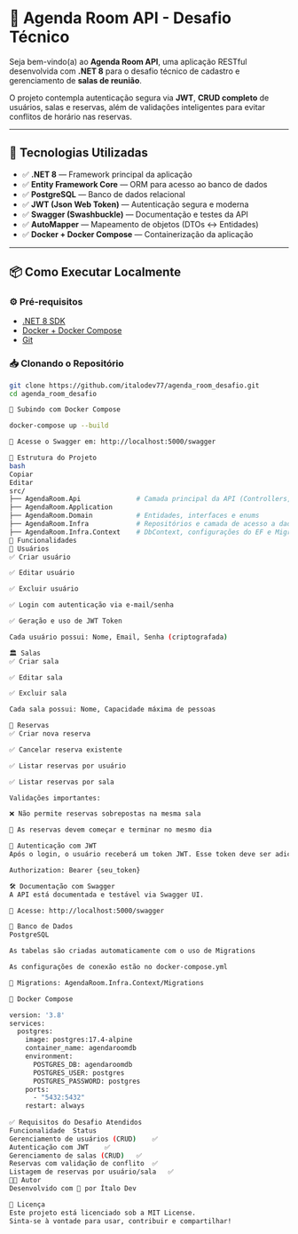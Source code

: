 # 🏢 Agenda Room API - Desafio Técnico

Seja bem-vindo(a) ao **Agenda Room API**, uma aplicação RESTful desenvolvida com **.NET 8** para o desafio técnico de cadastro e gerenciamento de **salas de reunião**. 

O projeto contempla autenticação segura via **JWT**, **CRUD completo** de usuários, salas e reservas, além de validações inteligentes para evitar conflitos de horário nas reservas.

---

## 🚀 Tecnologias Utilizadas

- ✅ **.NET 8** — Framework principal da aplicação
- ✅ **Entity Framework Core** — ORM para acesso ao banco de dados
- ✅ **PostgreSQL** — Banco de dados relacional
- ✅ **JWT (Json Web Token)** — Autenticação segura e moderna
- ✅ **Swagger (Swashbuckle)** — Documentação e testes da API
- ✅ **AutoMapper** — Mapeamento de objetos (DTOs ↔ Entidades)
- ✅ **Docker + Docker Compose** — Containerização da aplicação

---

## 📦 Como Executar Localmente

### ⚙️ Pré-requisitos

- [.NET 8 SDK](https://dotnet.microsoft.com/download)
- [Docker + Docker Compose](https://www.docker.com/)
- [Git](https://git-scm.com/)

### 📥 Clonando o Repositório

```bash
git clone https://github.com/italodev77/agenda_room_desafio.git
cd agenda_room_desafio

🐳 Subindo com Docker Compose

docker-compose up --build

🔗 Acesse o Swagger em: http://localhost:5000/swagger

📁 Estrutura do Projeto
bash
Copiar
Editar
src/
├── AgendaRoom.Api              # Camada principal da API (Controllers, Program.cs, autenticação)
├── AgendaRoom.Application      
├── AgendaRoom.Domain           # Entidades, interfaces e enums
├── AgendaRoom.Infra            # Repositórios e camada de acesso a dados
├── AgendaRoom.Infra.Context    # DbContext, configurações do EF e Migrations
🧩 Funcionalidades
👥 Usuários
✅ Criar usuário

✅ Editar usuário

✅ Excluir usuário

✅ Login com autenticação via e-mail/senha

✅ Geração e uso de JWT Token

Cada usuário possui: Nome, Email, Senha (criptografada)

🏛️ Salas
✅ Criar sala

✅ Editar sala

✅ Excluir sala

Cada sala possui: Nome, Capacidade máxima de pessoas

📆 Reservas
✅ Criar nova reserva

✅ Cancelar reserva existente

✅ Listar reservas por usuário

✅ Listar reservas por sala

Validações importantes:

❌ Não permite reservas sobrepostas na mesma sala

📅 As reservas devem começar e terminar no mesmo dia

🔐 Autenticação com JWT
Após o login, o usuário receberá um token JWT. Esse token deve ser adicionado no cabeçalho de cada requisição autenticada:

Authorization: Bearer {seu_token}

🛠️ Documentação com Swagger
A API está documentada e testável via Swagger UI.

📎 Acesse: http://localhost:5000/swagger

🐘 Banco de Dados
PostgreSQL

As tabelas são criadas automaticamente com o uso de Migrations

As configurações de conexão estão no docker-compose.yml

📂 Migrations: AgendaRoom.Infra.Context/Migrations

🐳 Docker Compose

version: '3.8'
services:
  postgres:
    image: postgres:17.4-alpine
    container_name: agendaroomdb
    environment:
      POSTGRES_DB: agendaroomdb
      POSTGRES_USER: postgres
      POSTGRES_PASSWORD: postgres
    ports:
      - "5432:5432"
    restart: always
 
✅ Requisitos do Desafio Atendidos
Funcionalidade	Status
Gerenciamento de usuários (CRUD)	✅
Autenticação com JWT	✅
Gerenciamento de salas (CRUD)	✅
Reservas com validação de conflito	✅
Listagem de reservas por usuário/sala	✅
👨‍💻 Autor
Desenvolvido com 💙 por Ítalo Dev

📄 Licença
Este projeto está licenciado sob a MIT License.
Sinta-se à vontade para usar, contribuir e compartilhar!

